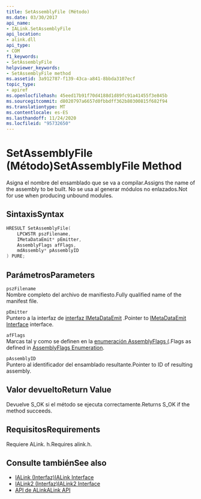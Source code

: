 ```yaml
---
title: SetAssemblyFile (Método)
ms.date: 03/30/2017
api_name:
- IALink.SetAssemblyFile
api_location:
- alink.dll
api_type:
- COM
f1_keywords:
- SetAssemblyFile
helpviewer_keywords:
- SetAssemblyFile method
ms.assetid: 3a912787-f139-43ca-a841-8bbda3107ecf
topic_type:
- apiref
ms.openlocfilehash: 45eed17b91f70d4188d1d89fc91a41455f3e845b
ms.sourcegitcommit: d8020797a6657d0fbbdff362b80300815f682f94
ms.translationtype: MT
ms.contentlocale: es-ES
ms.lasthandoff: 11/24/2020
ms.locfileid: "95732650"
---
```

# <a name="setassemblyfile-method"></a><span data-ttu-id="84068-102">SetAssemblyFile (Método)</span><span class="sxs-lookup"><span data-stu-id="84068-102">SetAssemblyFile Method</span></span>

<span data-ttu-id="84068-103">Asigna el nombre del ensamblado que se va a compilar.</span><span class="sxs-lookup"><span data-stu-id="84068-103">Assigns the name of the assembly to be built.</span></span> <span data-ttu-id="84068-104">No se usa al generar módulos no enlazados.</span><span class="sxs-lookup"><span data-stu-id="84068-104">Not for use when producing unbound modules.</span></span>  
  
## <a name="syntax"></a><span data-ttu-id="84068-105">Sintaxis</span><span class="sxs-lookup"><span data-stu-id="84068-105">Syntax</span></span>  
  
```cpp  
HRESULT SetAssemblyFile(  
    LPCWSTR pszFilename,  
    IMetaDataEmit* pEmitter,  
    AssemblyFlags afFlags,  
    mdAssembly* pAssemblyID  
) PURE;  
```  
  
## <a name="parameters"></a><span data-ttu-id="84068-106">Parámetros</span><span class="sxs-lookup"><span data-stu-id="84068-106">Parameters</span></span>  

 `pszFilename`  
 <span data-ttu-id="84068-107">Nombre completo del archivo de manifiesto.</span><span class="sxs-lookup"><span data-stu-id="84068-107">Fully qualified name of the manifest file.</span></span>  
  
 `pEmitter`  
 <span data-ttu-id="84068-108">Puntero a la interfaz de [interfaz IMetaDataEmit](../metadata/imetadataemit-interface.md) .</span><span class="sxs-lookup"><span data-stu-id="84068-108">Pointer to [IMetaDataEmit Interface](../metadata/imetadataemit-interface.md) interface.</span></span>  
  
 `afFlags`  
 <span data-ttu-id="84068-109">Marcas tal y como se definen en la [enumeración AssemblyFlags (](../metadata/assemblyflags-enumeration.md).</span><span class="sxs-lookup"><span data-stu-id="84068-109">Flags as defined in [AssemblyFlags Enumeration](../metadata/assemblyflags-enumeration.md).</span></span>  
  
 `pAssemblyID`  
 <span data-ttu-id="84068-110">Puntero al identificador del ensamblado resultante.</span><span class="sxs-lookup"><span data-stu-id="84068-110">Pointer to ID of resulting assembly.</span></span>  
  
## <a name="return-value"></a><span data-ttu-id="84068-111">Valor devuelto</span><span class="sxs-lookup"><span data-stu-id="84068-111">Return Value</span></span>  

 <span data-ttu-id="84068-112">Devuelve S_OK si el método se ejecuta correctamente.</span><span class="sxs-lookup"><span data-stu-id="84068-112">Returns S_OK if the method succeeds.</span></span>  
  
## <a name="requirements"></a><span data-ttu-id="84068-113">Requisitos</span><span class="sxs-lookup"><span data-stu-id="84068-113">Requirements</span></span>  

 <span data-ttu-id="84068-114">Requiere ALink. h.</span><span class="sxs-lookup"><span data-stu-id="84068-114">Requires alink.h.</span></span>  
  
## <a name="see-also"></a><span data-ttu-id="84068-115">Consulte también</span><span class="sxs-lookup"><span data-stu-id="84068-115">See also</span></span>

- [<span data-ttu-id="84068-116">IALink (Interfaz)</span><span class="sxs-lookup"><span data-stu-id="84068-116">IALink Interface</span></span>](ialink-interface.md)
- [<span data-ttu-id="84068-117">IALink2 (Interfaz)</span><span class="sxs-lookup"><span data-stu-id="84068-117">IALink2 Interface</span></span>](ialink2-interface.md)
- [<span data-ttu-id="84068-118">API de ALink</span><span class="sxs-lookup"><span data-stu-id="84068-118">ALink API</span></span>](index.md)
